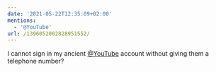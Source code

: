 ```yaml
---
date: '2021-05-22T12:35:09+02:00'
mentions:
  - '@YouTube'
url: /1396052002828951552/
---
```

I cannot sign in my ancient [@YouTube](https://twitter.com/@YouTube) account without giving them a telephone number?
